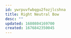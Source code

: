 ```yaml
---
id: ywrpuvfwbqgu2fozjlcshna
title: Right Neutral Bow
desc: ""
updated: 1680804169700
created: 1676842350045
---
```

